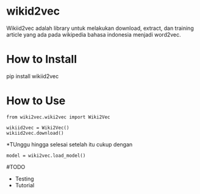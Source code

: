 # wikid2vec
Wikiid2vec adalah library untuk melakukan download, extract, dan training article yang ada pada wikipedia bahasa indonesia menjadi word2vec.

# How to Install
pip install wikiid2vec

# How to Use
```
from wiki2vec.wiki2vec import Wiki2Vec

wikiid2vec = Wiki2Vec()
wikiid2vec.download()
```
*TUnggu hingga selesai setelah itu cukup dengan 
```
model = wiki2vec.load_model()
```

#TODO
- Testing
- Tutorial
